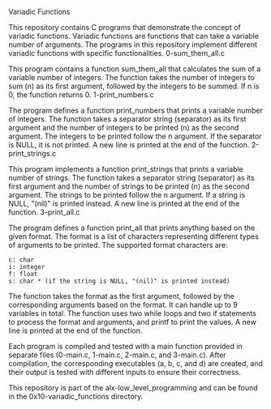 Variadic Functions

This repository contains C programs that demonstrate the concept of variadic functions. Variadic functions are functions that can take a variable number of arguments. The programs in this repository implement different variadic functions with specific functionalities.
0-sum_them_all.c

This program contains a function sum_them_all that calculates the sum of a variable number of integers. The function takes the number of integers to sum (n) as its first argument, followed by the integers to be summed. If n is 0, the function returns 0.
1-print_numbers.c

The program defines a function print_numbers that prints a variable number of integers. The function takes a separator string (separator) as its first argument and the number of integers to be printed (n) as the second argument. The integers to be printed follow the n argument. If the separator is NULL, it is not printed. A new line is printed at the end of the function.
2-print_strings.c

This program implements a function print_strings that prints a variable number of strings. The function takes a separator string (separator) as its first argument and the number of strings to be printed (n) as the second argument. The strings to be printed follow the n argument. If a string is NULL, "(nil)" is printed instead. A new line is printed at the end of the function.
3-print_all.c

The program defines a function print_all that prints anything based on the given format. The format is a list of characters representing different types of arguments to be printed. The supported format characters are:

    c: char
    i: integer
    f: float
    s: char * (if the string is NULL, "(nil)" is printed instead)

The function takes the format as the first argument, followed by the corresponding arguments based on the format. It can handle up to 9 variables in total. The function uses two while loops and two if statements to process the format and arguments, and printf to print the values. A new line is printed at the end of the function.

Each program is compiled and tested with a main function provided in separate files (0-main.c, 1-main.c, 2-main.c, and 3-main.c). After compilation, the corresponding executables (a, b, c, and d) are created, and their output is tested with different inputs to ensure their correctness.

This repository is part of the alx-low_level_programming and can be found in the 0x10-variadic_functions directory.
